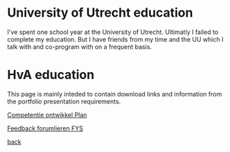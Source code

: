 # [](#header-1)University of Utrecht education

I've spent one school year at the University of Utrecht. Ultimatly I failed to complete my education. But I have friends from my time and the UU which I talk with and co-program with on a frequent basis.

# [](#header-1)HvA education

This page is mainly inteded to contain download links and information from the portfolio presentation requirements.

[Competentie ontwikkel Plan](Docs/cop_Sjors_Gielen.pdf)

[Feedback forumlieren FYS](Docs/FeedbackFormulieren%20Sjors%20Gielen%20FYS.pdf)


[back](./)
